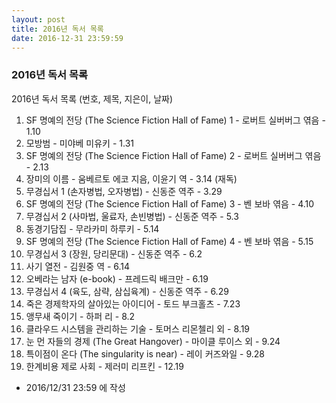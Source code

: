 ```yaml
---
layout: post
title: 2016년 독서 목록
date: 2016-12-31 23:59:59
---
```


### 2016년 독서 목록

2016년 독서 목록 (번호, 제목, 지은이, 날짜)

1. SF 명예의 전당 (The Science Fiction Hall of Fame) 1 - 로버트 실버버그 엮음 - 1.10
2. 모방범 - 미야베 미유키 - 1.31
3. SF 명예의 전당 (The Science Fiction Hall of Fame) 2 - 로버트 실버버그 엮음 - 2.13
4. 장미의 이름 - 움베르토 에코 지음, 이윤기 역 - 3.14 (재독)
5. 무경십서 1 (손자병법, 오자병법) - 신동준 역주 - 3.29
6. SF 명예의 전당 (The Science Fiction Hall of Fame) 3 - 벤 보바 엮음 - 4.10
7. 무경십서 2 (사마법, 울료자, 손빈병법) - 신동준 역주 - 5.3
8. 동경기담집 - 무라카미 하루키 - 5.14
9. SF 명예의 전당 (The Science Fiction Hall of Fame) 4 - 벤 보바 엮음 - 5.15
10. 무경십서 3 (장원, 당리문대) - 신동준 역주 - 6.2
11. 사기 열전 - 김원중 역 - 6.14
12. 오베라는 남자 (e-book) - 프레드릭 배크만 - 6.19
13. 무경십서 4 (육도, 삼략, 삼십육계) - 신동준 역주 - 6.29
14. 죽은 경제학자의 살아있는 아이디어 - 토드 부크홀츠 - 7.23
15. 앵무새 죽이기 - 하퍼 리 - 8.2
16. 클라우드 시스템을 관리하는 기술 - 토머스 리몬첼리 외 - 8.19
17. 눈 먼 자들의 경제 (The Great Hangover) - 마이클 루이스 외 - 9.24
18. 특이점이 온다 (The singularity is near) - 레이 커즈와일 - 9.28
19. 한계비용 제로 사회 - 제러미 리프킨 - 12.19




- 2016/12/31 23:59 에 작성